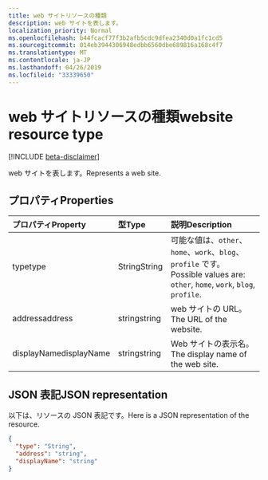 ```yaml
---
title: web サイトリソースの種類
description: web サイトを表します。
localization_priority: Normal
ms.openlocfilehash: b44fcacf77f3b2afb5cdc9dfea2340d0a1fc1cd5
ms.sourcegitcommit: 014eb3944306948edbb6560dbe689816a168c4f7
ms.translationtype: MT
ms.contentlocale: ja-JP
ms.lasthandoff: 04/26/2019
ms.locfileid: "33339650"
---
```

# <a name="website-resource-type"></a><span data-ttu-id="b2ab7-103">web サイトリソースの種類</span><span class="sxs-lookup"><span data-stu-id="b2ab7-103">website resource type</span></span>

[!INCLUDE [beta-disclaimer](../../includes/beta-disclaimer.md)]

<span data-ttu-id="b2ab7-104">web サイトを表します。</span><span class="sxs-lookup"><span data-stu-id="b2ab7-104">Represents a web site.</span></span>


## <a name="properties"></a><span data-ttu-id="b2ab7-105">プロパティ</span><span class="sxs-lookup"><span data-stu-id="b2ab7-105">Properties</span></span>
| <span data-ttu-id="b2ab7-106">プロパティ</span><span class="sxs-lookup"><span data-stu-id="b2ab7-106">Property</span></span>     | <span data-ttu-id="b2ab7-107">型</span><span class="sxs-lookup"><span data-stu-id="b2ab7-107">Type</span></span>   |<span data-ttu-id="b2ab7-108">説明</span><span class="sxs-lookup"><span data-stu-id="b2ab7-108">Description</span></span>|
|:---------------|:--------|:----------|
|<span data-ttu-id="b2ab7-109">type</span><span class="sxs-lookup"><span data-stu-id="b2ab7-109">type</span></span>|<span data-ttu-id="b2ab7-110">String</span><span class="sxs-lookup"><span data-stu-id="b2ab7-110">String</span></span>| <span data-ttu-id="b2ab7-111">可能な値は、`other`、`home`、`work`、`blog`、`profile` です。</span><span class="sxs-lookup"><span data-stu-id="b2ab7-111">Possible values are: `other`, `home`, `work`, `blog`, `profile`.</span></span>|
|<span data-ttu-id="b2ab7-112">address</span><span class="sxs-lookup"><span data-stu-id="b2ab7-112">address</span></span>|<span data-ttu-id="b2ab7-113">string</span><span class="sxs-lookup"><span data-stu-id="b2ab7-113">string</span></span>|<span data-ttu-id="b2ab7-114">web サイトの URL。</span><span class="sxs-lookup"><span data-stu-id="b2ab7-114">The URL of the website.</span></span>|
|<span data-ttu-id="b2ab7-115">displayName</span><span class="sxs-lookup"><span data-stu-id="b2ab7-115">displayName</span></span>|<span data-ttu-id="b2ab7-116">string</span><span class="sxs-lookup"><span data-stu-id="b2ab7-116">string</span></span>|<span data-ttu-id="b2ab7-117">Web サイトの表示名。</span><span class="sxs-lookup"><span data-stu-id="b2ab7-117">The display name of the web site.</span></span>|

## <a name="json-representation"></a><span data-ttu-id="b2ab7-118">JSON 表記</span><span class="sxs-lookup"><span data-stu-id="b2ab7-118">JSON representation</span></span>

<span data-ttu-id="b2ab7-119">以下は、リソースの JSON 表記です。</span><span class="sxs-lookup"><span data-stu-id="b2ab7-119">Here is a JSON representation of the resource.</span></span>

<!-- {
  "blockType": "resource",
  "optionalProperties": [

  ],
  "@odata.type": "microsoft.graph.website"
}-->

```json
{
  "type": "String",
  "address": "string",
  "displayName": "string"
}

```

<!-- uuid: 8fcb5dbc-d5aa-4681-8e31-b001d5168d79
2015-10-25 14:57:30 UTC -->
<!--
{
  "type": "#page.annotation",
  "description": "webSite resource",
  "keywords": "",
  "section": "documentation",
  "tocPath": "",
  "suppressions": []
}
-->
